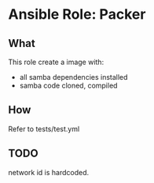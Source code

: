 # Ansible Role: Packer

## What

This role create a image with:

- all samba dependencies installed
- samba code cloned, compiled

## How

Refer to tests/test.yml

## TODO
network id is hardcoded.
